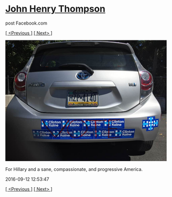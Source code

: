 # [John Henry Thompson](../README.md)
post Facebook.com

[[ <Previous ]](2016-09-13-1.md) [[ Next> ]](2016-09-11-1.md)

[![](../media/2016-09-12/Timeline-Photos-For-Hillary-and-a-sane-compassionate-and-progres.jpg)](../README.md)

For Hillary and a sane, compassionate, and progressive America.

2016-09-12 12:53:47

[[ <Previous ]](2016-09-13-1.md) [[ Next> ]](2016-09-11-1.md)